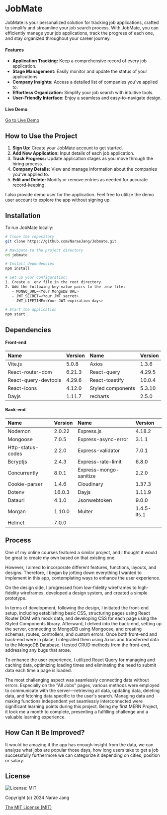 # JobMate

JobMate is your personalized solution for tracking job applications, crafted to simplify and streamline your job search process. With JobMate, you can efficiently manage your job applications, track the progress of each one, and stay organized throughout your career journey.

#### Features

- **Application Tracking:** Keep a comprehensive record of every job application.
- **Stage Management:** Easily monitor and update the status of your applications.
- **Company Insights:** Access a detailed list of companies you've applied to.
- **Effortless Organization:** Simplify your job search with intuitive tools.
- **User-Friendly Interface:** Enjoy a seamless and easy-to-navigate design.

#### Live Demo

[Go to Live Demo](https://jobmate-1gpn.onrender.com)

## How to Use the Project

1. **Sign Up:** Create your JobMate account to get started.
2. **Add New Application:** Input details of each job application.
3. **Track Progress:** Update application stages as you move through the hiring process.
4. **Company Details:** View and manage information about the companies you've applied to.
5. **Edit and Delete:** Modify or remove entries as needed for accurate record-keeping.

I also provide demo user for the application. Feel free to utilize the demo user account to explore the app without signing up.

## Installation

To run JobMate locally:

```bash
# Clone the repository
git clone https://github.com/NaraeJang/Jobmate.git

# Navigate to the project directory
cd jobmate

# Install dependencies
npm install

# Set up your configuration:
1. Create a .env file in the root directory.
2. Add the following key-value pairs to the .env file:
   - MONGO_URL=<Your MongoDB URL>
   - JWT_SECRET=<Your JWT secret>
   - JWT_LIFETIME=<Your JWT expiration days>

# Start the application
npm start
```

## Dependencies

#### Front-end

| Name                 | Version | Name              | Version |
| :------------------- | :------ | :---------------- | :------ |
| Vite.js              | 5.0.8   | Axios             | 1.3.6   |
| React-router-dom     | 6.21.3  | React-query       | 4.29.5  |
| React-query-devtools | 4.29.6  | React-toastify    | 10.0.4  |
| React-icons          | 4.12.0  | Styled components | 5.3.10  |
| Dayjs                | 1.11.7  | recharts          | 2.5.0   |

#### Back-end

| Name              | Version | Name                   | Version     |
| :---------------- | :------ | :--------------------- | :---------- |
| Nodemon           | 2.0.22  | Express.js             | 4.18.2      |
| Mongoose          | 7.0.5   | Express-async-error    | 3.1.1       |
| Http-status-codes | 2.2.0   | Express-validator      | 7.0.1       |
| Bcryptjs          | 2.4.3   | Express-rate-limit     | 6.8.0       |
| Concurrently      | 8.0.1   | Express-mongo-sanitize | 2.2.0       |
| Cookie-parser     | 1.4.6   | Cloudinary             | 1.37.3      |
| Dotenv            | 16.0.3  | Dayjs                  | 1.11.9      |
| Datauri           | 4.1.0   | Jsonwebtoken           | 9.0.0       |
| Morgan            | 1.10.0  | Multer                 | 1.4.5-lts.1 |
| Helmet            | 7.0.0   |

## Process

One of my online courses featured a similar project, and I thought it would be great to create my own based on that existing one.

However, I aimed to incorporate different features, functions, layouts, and designs. Therefore, I began by jotting down everything I wanted to implement in this app, contemplating ways to enhance the user experience.

On the design side, I progressed from low-fidelity wireframes to high-fidelity wireframes, developed a design system, and created a simple prototype.

In terms of development, following the design, I initiated the front-end setup, including establishing basic CSS, structuring pages using React Router DOM with mock data, and developing CSS for each page using the Styled Components library. Afterward, I delved into the back-end, setting up the server, connecting to MongoDB using Mongoose, and creating schemas, routes, controllers, and custom errors. Once both front-end and back-end were in place, I integrated them using Axios and transferred data to the MongoDB Database. I tested CRUD methods from the front-end, addressing any bugs that arose.

To enhance the user experience, I utilized React Query for managing and caching data, optimizing loading times and eliminating the need to submit data each time a page is loaded.

The most challenging aspect was seamlessly connecting data without errors. Especially on the "All Jobs" pages, various methods were employed to communicate with the server—retrieving all data, updating data, deleting data, and fetching data specific to the user's search. Managing data and making functions independent yet seamlessly interconnected were significant learning points during this project. Being my first MERN Project, it took me a month to complete, presenting a fulfilling challenge and a valuable learning experience.

## How Can It Be Improved?

It would be amazing if the app has enough insight from the data, we can analyze what jobs are popular those days, how long users take to get a job successfully furthermore we can categorize it depending on cities, position or salary.

## License

![License: MIT](https://img.shields.io/badge/License-MIT-yellow.svg)

Copyright (c) 2024 Narae Jang

[The MIT License (MIT)](https://opensource.org/licenses/MIT)
